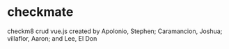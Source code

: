 # checkmate
checkm8 crud vue.js
created by Apolonio, Stephen; Caramancion, Joshua; villaflor, Aaron; and Lee, El Don
